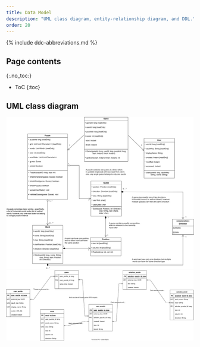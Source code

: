 ```yaml
---
title: Data Model
description: "UML class diagram, entity-relationship diagram, and DDL."
order: 20
---
```


{% include ddc-abbreviations.md %}

## Page contents
{:.no_toc:}

- ToC
{:toc}

## UML class diagram

[![CrossFyre UML Class Diagram](img/CrossFyre-UML-SVG.svg)](pdf/CrossFyre-UML-PDF.pdf)
[![CrossFyre_URD Class Diagram](img/CrossFyre-ERD.svg)](pdf/CrossFyre-ERD.pdf)
